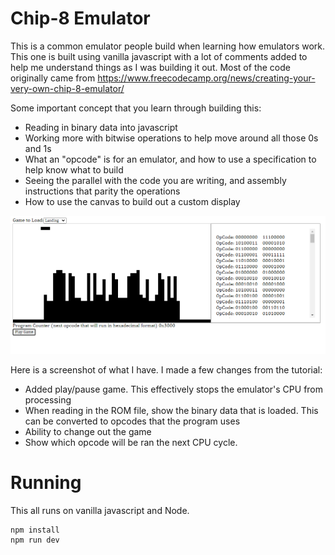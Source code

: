# Chip-8 Emulator 
This is a common emulator people build when learning how emulators work. This one is built using vanilla javascript with a lot of comments added to help me understand things as I was building it out. Most of the code originally came from https://www.freecodecamp.org/news/creating-your-very-own-chip-8-emulator/

Some important concept that you learn through building this:
- Reading in binary data into javascript
- Working more with bitwise operations to help move around all those 0s and 1s
- What an "opcode" is for an emulator, and how to use a specification to help know what to build
- Seeing the parallel with the code you are writing, and assembly instructions that parity the operations
- How to use the canvas to build out a custom display

![Chip-8 Emulator](screenshot.png)

Here is a screenshot of what I have. I made a few changes from the tutorial:
- Added play/pause game. This effectively stops the emulator's CPU from processing
- When reading in the ROM file, show the binary data that is loaded. This can be converted to opcodes that the program uses
- Ability to change out the game
- Show which opcode will be ran the next CPU cycle.


# Running
This all runs on vanilla javascript and Node.

    npm install
    npm run dev


